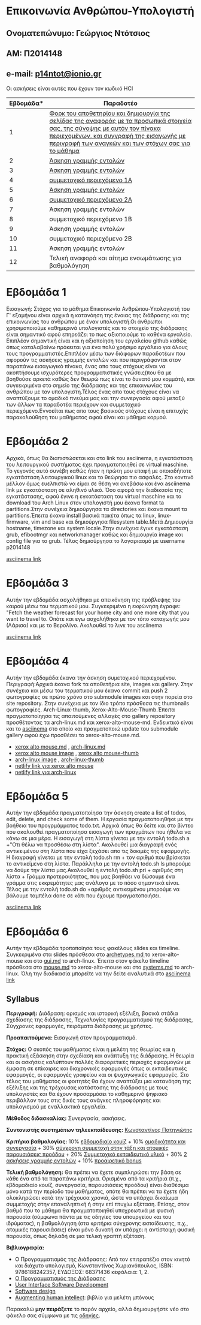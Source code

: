# Επικοινωνία Ανθρώπου-Υπολογιστή



## Ονοματεπώνυμο: Γεώργιος Ντότσιος
## ΑΜ: Π2014148
## e-mail: p14ntot@ionio.gr



Οι ασκήσεις είναι αυτές που έχουν τον κωδικό HCI

| Εβδομάδα* | Παραδοτέο |
| --- | --- |
| 1 | [Φορκ του αποθετηρίου και δημιουργία της σελίδας της αναφοράς με τα προσωπικά στοιχεία σας, της σύνοψης με αυτόν τον πίνακα περιεχομένων, και συγγραφή της εισαγωγής με περιγραφή των αναγκών και των στόχων σας για το μάθημα ](https://github.com/p14ntot/hci/blob/2014148/projects/2014148/README.md#%CE%B5%CE%B2%CE%B4%CE%BF%CE%BC%CE%AC%CE%B4%CE%B1-1)|
| 2 | [Άσκηση γραμμής εντολών](https://github.com/p14ntot/hci/blob/2014148/projects/2014148/README.md#%CE%B5%CE%B2%CE%B4%CE%BF%CE%BC%CE%AC%CE%B4%CE%B1-2) |
| 3 | [Άσκηση γραμμής εντολών](https://github.com/p14ntot/hci/blob/2014148/projects/2014148/README.md#%CE%B5%CE%B2%CE%B4%CE%BF%CE%BC%CE%AC%CE%B4%CE%B1-3) |
| 4 | [συμμετοχικό περιεχόμενο 1A](https://github.com/p14ntot/hci/blob/2014148/projects/2014148/README.md#%CE%B5%CE%B2%CE%B4%CE%BF%CE%BC%CE%AC%CE%B4%CE%B1-4) |
| 5 | [Άσκηση γραμμής εντολών](https://github.com/p14ntot/hci/blob/2014148/projects/2014148/README.md#%CE%B5%CE%B2%CE%B4%CE%BF%CE%BC%CE%AC%CE%B4%CE%B1-5) |
| 6 | [συμμετοχικό περιεχόμενο 2A](https://github.com/p14ntot/hci/tree/2014148/projects/2014148#%CE%B5%CE%B2%CE%B4%CE%BF%CE%BC%CE%AC%CE%B4%CE%B1-6) |
| 7 | Άσκηση γραμμής εντολών |
| 8 | συμμετοχικό περιεχόμενο 1B |
| 9 | Άσκηση γραμμής εντολών |
| 10 | συμμετοχικό περιεχόμενο 2B |
| 11 | Άσκηση γραμμής εντολών |
| 12 | Τελική αναφορά και αίτημα ενσωμάτωσης για βαθμολόγηση |


# Εβδομάδα 1
Εισαγωγή: Στόχος για το μάθημα Επικοινωνία Ανθρώπου-Υπολογιστή του Γ' εξαμήνου είναι αρχικά η κατανόηση της ένοιας της διάδρασης και της επικοινωνίας του ανθρώπου με έναν υπολογιστή.Οι άνθρωποι χρησιμοποιούμε καθημερινά υπολογιστές και το στοιχείο της διάδρασης είναι σημαντικό αφού επηρεάζει το πως αξιοποιούμε το καθένα εργαλείο. Επιπλέον σημαντική είναι και η αξιοποίηση του εργαλείου github καθώς όπως καταλαβαίνω πρόκειται για ένα πολύ χρήσιμο εργάλειο για όλους τους προγραμματιστές.Επιπλέον μέσω των διάφορων παραδοτέων που αφορούν τις ασκήσεις γραμμής εντολών και που περιγράφονται στον παραπάνω εισαγωγικό πίνακα, ένας απο τους στόχους είναι  να ακοπτήσουμε ισχυρότερες προγραμματιστικές γνώσεις(που θα με βοηθούσε αρκετά καθώς δεν θεωρώ πως είναι το δυνατό μου κομμάτι), και συγκεκριμένα στο σημείο της διάδρασης και της επικοινωνίας του ανθρώπου με τον υπολογιστη.Τέλος ένας απο τους στόχους είναι να αναπτύξουμε το ομαδικό πνεύμα μας και την συνεργασία αφού μεταξύ των άλλων τα παραδοτέα περιέχουν και συμμετοχικό περιεχόμενο.Εννοείται πως απο τους βασικούς στόχους είναι η επιτυχής παρακολούθηση του μαθήματος αφού είναι και μάθημα κορμού. 

# Εβδομάδα 2
  Αρχικά, όπως θα διαπιστώσεται και στο link του asciinema, η εγκατάσταση του λειτουργικού συστήματος έχει πραγματοποιηθεί σε virtual maschine. Το γεγονός αυτό συνέβη καθώς ήταν η πρώτη μου επαφή με οποιαδήποτε εγκατάσταση λειτουργικού linux και το θεώρησα πιο ασφαλές. Στο κοντινό μέλλον όμως ευελπιστώ να είμαι σε θέση να ανεβάσω και ένα asciinema link με εγκατάσταση σε αληθινό υλικό. 
  Όσο αφορά την διαδικασία της εγκατάστασης, αφού έγινε η εγκατάσταση του virtual maschine και το download του Arch Linux στον υπολογιστή μου έκανα format ta partitions.Στην συνέχεια δημιούργησα τα directories και έκανα mount τα partitions.Έπειτα έκανα install βασικά πακέτα όπως τα linux, linux-firmware, vim and base και δημιούργησα filesystem table.Μετά Δημιουργία hostname, timezone και system locale.Στην συνέχεια έγινε εγκατάσταση grub, efibootmgr και networkmanager καθώς και δημιουργία image και config file για το grub. Τέλος δημιούργησα το λογαριασμό με username p2014148

[asciinema link](https://asciinema.org/a/449234)

# Εβδομάδα 3
   Αυτήν την εβδομάδα ασχολήθηκα με απεικόνηση της πρόβλεψης του καιρού μέσω του τερματικού μου. Συγκεκριμένα η εκφώνηση έγραφε: "Fetch the weather forecast for your home city and one more city that you want to travel to. Οπότε και εγω ασχολήθηκα με τον τόπο καταγωγής μου (Λάρισα) και με το Βερολίνο. Ακολουθεί το λινκ του asciinema
  
  [asciinema link](https://asciinema.org/a/450961)


# Εβδομάδα 4 
  Αυτήν την εβδομάδα έκανα την άσκηση συμετοχικού περιεχομένου. Περιγραφή:Αρχικά έκανα fork τα αποθετήρια site, images και gallery. Στην συνέχεια και μέσω του τερματικού μου έκανα commit και push 2 φωτογραφίες σε πρώτο χρόνο στo submodule images και στην πορεία στο site repository. Στην συνέχεια με τον ίδιο τρόπο πρόσθεσα τις thumbnails φωτογραφίες. Arch-Linux-thumb, Xerox-Alto-Mouse-Thumb.Έπειτα πραγματοποίηησα τις απαιτούμενες αλλαγές στο gallery repository προσθέτοντας τα arch-linux.md και xerox-alto-mouse-md. Ενδεικτικό είναι και το [asciinema]( https://asciinema.org/a/452278) στο οποίο και πραγματοποιώ update του submodule gallery αφού έχω προσθέσει το xerox-alto-mouse.md.
  
  - [xerox alto mouse.md](https://github.com/p14ntot/_gallery/blob/master/xerox-alto-mouse.md) , [arch-linux.md](https://github.com/p14ntot/_gallery/blob/master/arch-linux.md)
  - [xerox alto mouse image](https://github.com/p14ntot/images/blob/master/xerox-alto-mouse.jpg) , [xerox alto mouse-thumb](https://github.com/p14ntot/images/blob/master/xerox-alto-mouse-thumb.jpg)
  - [arch-linux image](https://github.com/p14ntot/images/blob/master/arch-linux.png) , [arch-linux-thumb](https://github.com/p14ntot/images/blob/master/arch-linux-thumb.png)
  - [netlify link για xerox alto mouse](https://tender-dubinsky-ae3eb1.netlify.app//gallery/xerox-alto-mouse/)
  - [netlify link για arch-linux](https://tender-dubinsky-ae3eb1.netlify.app//gallery/arch-linux/)
  
# Εβδομάδα 5
  Αυτήν την εβδομάδα πραγματοποίησα την άσκηση create a list of todos, edit, delete, and check some of them. Η εργασία πραγματοποιηθήκε με την βοήθεια του προγρμάμματος todo.txt. Αρχικά όπως θα δείτε και στο βίντεο που ακολουθεί πραγματοποίησα εισαγωγή των πραγμάτων που ήθελα να κάνω σε μια μέρα. Η εισαγωγή στη λίστα γίνεται με την εντολή todo.sh a +"Οτι θέλω να προσθέσω στη λίστα". Ακολουθεί μια διαγραφή ενός αντικειμένου στη λίστα που είχα ξεχάσει απο τις δοκιμές της εφαρμογής. Η διαγραφή γίνεται με την εντολή todo.sh rm + τον αριθμό που βρίσκεται το αντικείμενο στη λίστα. Παράλληλα με την εντολή todo.sh ls μπορούμε να δούμε την λίστα μας.Ακολουθεί η εντολή todo.sh pri + αριθμός στη λίστα + Γράμμα προτεραιότητας, που μας βοηθάει να δώσουμε ένα γράμμα στις εκκρεμότητες μας ανάλογα με το πόσο σημαντικά είναι. Τέλος με την εντολή todo.sh do +αριθμός αντικειμένου μπορούμε να βάλουμε ταμπέλα done σε κάτι που έχουμε πραγματοποιήσει.
  
  [asciinema link](https://asciinema.org/a/452383)

# Εβδομάδα 6
 Αυτήν την εβδομάδα τροποποίησα τους φακέλους slides και timeline. Συγκεκριμένα στα slides πρόσθεσα στο [archetypes.md ](https://github.com/p14ntot/site/blob/master/_slides/archetypes.md) το xerox-alto-mouse και στο [gui.md](https://github.com/p14ntot/site/blob/master/_slides/gui.md) το arch-linux. Έπειτα στον φάκελο timeline πρόσθεσα στο [mouse.md](https://github.com/p14ntot/site/blob/master/_timeline/mouse.md) το xerox-alto-mouse και στο [systems.md](https://github.com/p14ntot/site/blob/master/_timeline/systems.md) το arch-linux. Όλη την διαδικασία μπορείτε να την δείτε αναλυτικά στο [asciinema link](https://asciinema.org/a/452344)



## Syllabus

**Περιγραφή:** Διάδραση: ορισμός και ιστορική εξέλιξη, βασικά στάδια σχεδίασης της διάδρασης, Τεχνολογίες προγραμματισμού της διάδρασης, Σύγχρονες εφαρμογές, πειράματα διάδρασης με χρήστες.

**Προαπαιτούμενα:** Εισαγωγή στον προγραμματισμό.

**Στόχος:** Ο σκοπός του μαθήματος είναι η μελέτη της θεωρίας και η πρακτική εξάσκηση στην σχεδίαση και ανάπτυξη της διάδρασης. Η θεωρία και οι ασκήσεις καλύπτουν πολλές διαφορετικές περιοχές εφαρμογών με έμφαση σε επίκαιρες και διαχρονικές εφαρμογές όπως οι εκπαιδευτικές εφαρμογές, οι εφαρμογές γραφείου και οι ψυχαγωγικές εφαρμογές. Στο τέλος του μαθήματος οι φοιτητές θα έχουν αναπτύξει μια κατανόηση της εξέλιξης και της τρέχουσας κατάστασης της διάδρασης με τους υπολογιστές και θα έχουν προσαρμόσει το καθημερινό ψηφιακό περιβάλλον τους στις δικές τους ανάγκες πληροφόρησης και υπολογισμού με εναλλακτικά εργαλεία.

**Μέθοδος διδασκαλίας:** Συνεργασία, ασκήσεις.

**Συντονιστής συστημάτων τηλεεκπαίδευσης:** [Κωνσταντίνος Πατηνιώτης](https://github.com/c15pati)

**Κριτήρια βαθμολογίας:** 10% [εβδομαδιαίο κουίζ](https://courses-ionio.github.io/projects/quiz/) + 10% [ομαδικότητα και συνεργασία](https://courses-ionio.github.io/projects/teamwork/) + 30% [σύγχρονη συμμετοχή στην τάξη και ατομικές παρουσιάσεις προόδου](https://courses-ionio.github.io/projects/classroom/) + 20% [Συμμετοχικό εκπαιδευτικό υλικό](https://courses-ionio.github.io/projects/social/) + 30% [2 ασκήσεις γραμμής εντολών](https://courses-ionio.github.io/projects/dokey/) + 10% [προαιρετικό bonus](https://courses-ionio.github.io/projects/bonus/)

**Τελική βαθμολόγηση:** Θα πρέπει να έχετε συμπληρώσει την βάση σε κάθε ένα από τα παραπάνω κριτήρια. Ορισμένα από τα κριτήρια (π.χ., εβδομαδιαίο κουϊζ, συνεργασία, παρουσιάσεις προόδου) είναι διαθέσιμα μόνο κατά την περίοδο του μαθήματος, οπότε θα πρέπει να τα έχετε ήδη ολοκληρώσει κατά την τρέχουσα χρονιά, ώστε να υπάρχει δικαίωμα συμμετοχής στην επαναληπτική ή στην επί πτυχίω εξέταση. Επίσης, στον βαθμό που το μάθημα θα πραγματοποιηθεί υποχρεωτικά με φυσική παρουσία (σύμφωνα πάντα με τις οδηγίες του υπουργείου και του ιδρύματος), η βαθμολόγηση (στα κριτήρια σύγχρονης εκπαίδευσης, π.χ., ατομικές παρουσιάσεις) είναι μόνο δυνατή αν υπάρχει η αντίστοιχη φυσική παρουσία, όπως δηλαδή σε μια τελική γραπτή εξέταση. 

**Βιβλιογραφία:** 

* Ο Προγραμματισμός της Διάδρασης: Από τον επιτραπέζιο στον κινητό και διάχυτο υπολογισμό, Κωνσταντίνος Χωριανόπουλος, ISBN: 9786188242357, ΕΥΔΟΞΟΣ: 68371436 κεφάλαια: 1, 2.
* [Ο Προγραμματισμός της Διάδρασης](https://pibook.epidro.me)
* [User Interface Software Development](http://faculty.washington.edu/ajko/books/uist/)
* [Software design](http://worrydream.com/MagicInk/)
* [Augmenting human intellect](https://apps.dtic.mil/sti/pdfs/AD0289565.pdf): βιβλίο για μελέτη μπόνους

Παρακαλώ **μην πειράξετε** το παρόν αρχείο, αλλά δημιουργήστε νέο στο φάκελο σας σύμφωνα με τις [οδηγίες](https://courses-ionio.github.io/help/guide/).

